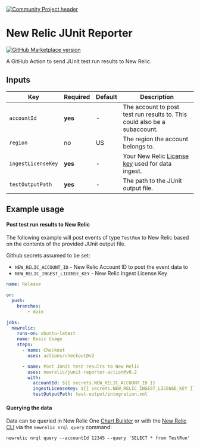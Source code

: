 [![Community Project header](https://github.com/newrelic/open-source-office/raw/master/examples/categories/images/Community_Project.png)](https://github.com/newrelic/open-source-office/blob/master/examples/categories/index.md#category-community-project)

# New Relic JUnit Reporter

[![GitHub Marketplace version](https://img.shields.io/github/release/newrelic/junit-reporter-action.svg?label=Marketplace&logo=github)](https://github.com/marketplace/actions/new-relic-junit-reporter)

A GitHub Action to send JUnit test run results to New Relic.

## Inputs

| Key                 | Required | Default | Description |
| ------------------- | -------- | ------- | ----------- |
| `accountId`         | **yes**  | -       | The account to post test run results to. This could also be a subaccount. |
| `region`            | no       | US      | The region the account belongs to. |
| `ingestLicenseKey` | **yes**  | -       | Your New Relic [License key](https://docs.newrelic.com/docs/apis/intro-apis/new-relic-api-keys/) used for data ingest. |
| `testOutputPath`    | **yes**  | -       | The path to the JUnit output file. |

## Example usage

#### Post test run results to New Relic

The following example will post events of type `TestRun` to New Relic based on the
contents of the provided JUnit output file.

Github secrets assumed to be set:
* `NEW_RELIC_ACCOUNT_ID` - New Relic Account ID to post the event data to
* `NEW_RELIC_INGEST_LICENSE_KEY` - New Relic Ingest License Key

```yaml
name: Release

on:
  push:
    branches:
        - main

jobs:
  newrelic:
    runs-on: ubuntu-latest
    name: Basic Usage
    steps:
      - name: Checkout
        uses: actions/checkout@v2

      - name: Post JUnit test results to New Relic
        uses: newrelic/junit-reporter-action@v0.2
        with:
          accountId: ${{ secrets.NEW_RELIC_ACCOUNT_ID }}
          ingestLicenseKey: ${{ secrets.NEW_RELIC_INGEST_LICENSE_KEY }}
          testOutputPath: test-output/integration.xml
```

#### Querying the data

Data can be queried in New Relic One [Chart Builder](https://docs.newrelic.com/docs/chart-builder/use-chart-builder/get-started/introduction-chart-builder) or with the [New Relic CLI](https://github.com/newrelic/newrelic-cli) via the `newrelic nrql query` command:

```
newrelic nrql query --accountId 12345 --query 'SELECT * from TestRun'
```
